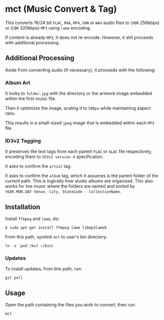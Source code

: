 # mct (Music Convert & Tag)

This converts 16/24 bit `FLAC`, `M4A`, `MP4`, `SHN` or `WAV` audio files to (`VBR` 256kbps) or (`CBR` 320kbps) `MP3` using `lame` encoding.

If content is already `MP3`, it does not re-encode. However, it still proceeds with additional processing.

## Additional Processing

Aside from converting audio (if necessary), it proceeds with the following:

### Album Art

It looks to `folder.jpg` with the directory or the artwork image embedded within the first music file.

Then it optimizes the image, scaling it to `500px` while maintaining aspect ratio.

This results in a small-sized `jpeg` image that is embedded within each `MP3` file.

### ID3v2 Tagging

It preserves the text tags from each parent `FLAC` or `ALAC` file respectively, encoding them to `ID3v2 version 4` specification.

It asks to confirm the `artist` tag.

It asks to confirm the `album` tag, which it assumes is the parent folder of the current path. This is logically how studio albums are organized. This also works for live music where the folders are named and sorted by `YEAR.MON.DAY Venue, City, StateCode - CollectionName`.

## Installation

Install `ffmpeg` and `lame`, do:

```
$ sudo apt-get install ffmpeg lame libmp3lame0
```

From this path, symlink `mct` to user's bin directory:

```
ln -s `pwd`/mct ~/bin/
```

### Updates

To install updates; from this path, run:

```
git pull
```

## Usage

Open the path containing the files you wish to convert, then run:

```
mct
```

